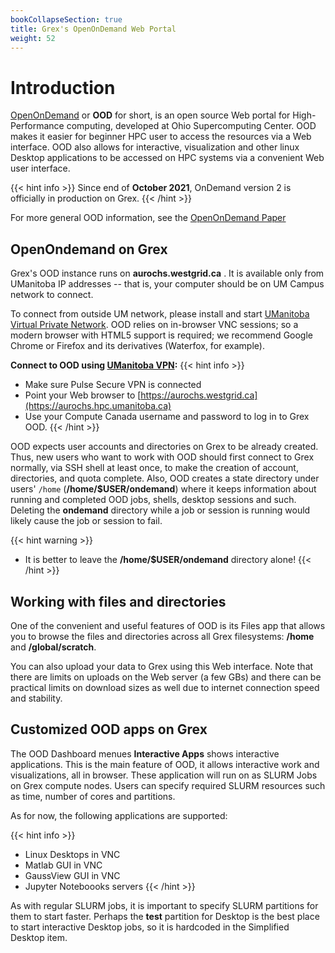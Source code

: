 ```yaml
---
bookCollapseSection: true
title: Grex's OpenOnDemand Web Portal
weight: 52
---
```


# Introduction

[OpenOnDemand](https://openondemand.org/ "OpenOnDemand") or __OOD__ for short, is an open source Web portal for High-Performance computing, developed at Ohio Supercomputing Center. OOD makes it easier for beginner HPC user to access the resources via a Web interface. OOD also allows for interactive, visualization and other linux Desktop applications to be accessed on HPC systems via a convenient Web user interface.

{{< hint info >}}
Since end of __October 2021__, OnDemand version 2 is officially in production  on Grex. 
{{< /hint >}}

For more general OOD information, see the [OpenOnDemand Paper](https://joss.theoj.org/papers/10.21105/joss.00622 "OpenOnDemand Paper")

## OpenOndemand on Grex 

Grex's OOD instance runs on **aurochs.westgrid.ca** . It is available only from UManitoba IP addresses -- that is, your computer should be on UM Campus network to connect. 

To connect from outside UM network, please install and start [UManitoba Virtual Private Network](https://umanitoba.ca/computing/ist/connect/virtualpn.html). OOD relies on in-browser VNC sessions; so a modern browser with HTML5 support is required; we recommend Google Chrome or Firefox and its derivatives (Waterfox, for example).

**Connect to OOD using [UManitoba VPN](https://umanitoba.ca/computing/ist/connect/virtualpn.html):**
{{< hint info >}}
 - Make sure Pulse Secure VPN is connected
 - Point your Web browser to [https://aurochs.westgrid.ca](https://aurochs.hpc.umanitoba.ca) 
 - Use your Compute Canada username and password to log in to Grex OOD.
{{< /hint >}}

<!-- 
When connected, you will see the following screen with the current Grex Message-of-the-day (MOTD):
![](ood-frontpage.jpg)
-->

OOD expects user accounts and directories on Grex to be already created. Thus, new users who want to work with OOD should first connect to Grex normally, via SSH shell at least once, to make the creation of account, directories, and quota complete. Also, OOD creates a state directory under users' ``/home`` (__/home/$USER/ondemand__) where it keeps information about running and completed OOD jobs, shells, desktop sessions and such. Deleting the __ondemand__ directory while a job or session is running would likely cause the job or session to fail.

{{< hint warning >}}
 - It is better to leave the __/home/$USER/ondemand__ directory alone!
{{< /hint >}}

## Working with files and directories

One of the convenient and useful features of OOD is its Files app that allows you to browse the files and directories
across all Grex filesystems: __/home__ and __/global/scratch__. 

<!--
![](ood-files.png)
-->

You can also upload your data to Grex using this Web interface. Note that there are limits on uploads on the Web server (a few GBs) and there can be practical limits on download sizes as well due to internet connection speed and stability.

## Customized OOD apps on Grex

The OOD Dashboard menues __Interactive Apps__ shows interactive applications. This is the main feature of OOD, it allows interactive work and visualizations, all in browser. These application will run on as SLURM Jobs on Grex compute nodes. Users can specify required SLURM resources such as time, number of cores and partitions.

<!--
![](ood-applications.jpg)
-->

As for now, the following applications are supported:

{{< hint info >}}
 - Linux Desktops in VNC
 - Matlab GUI in VNC
 - GaussView GUI in VNC
 - Jupyter Noteboooks servers
{{< /hint >}}

As with regular SLURM jobs, it is important to specify SLURM partitions for them to start faster. Perhaps the __test__ partition for Desktop is the best place to start interactive Desktop jobs, so it is hardcoded in the Simplified Desktop item.
 
<!--
-->

